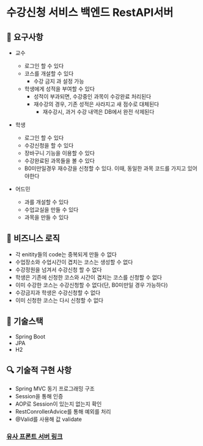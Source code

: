 # 수강신청 서비스 백엔드 RestAPI서버

## 📮 요구사항
- 교수
  - 로그인 할 수 있다
  - 코스를 개설할 수 있다
    - 수강 금지 과 설정 가능 
  - 학생에게 성적을 부여할 수 있다
    - 성적이 부과되면, 수강중인 과목이 수강완료 처리된다
    - 재수강의 경우, 기존 성적은 사라지고 새 점수로 대체된다
      - 재수강시, 과거 수강 내역은 DB에서 완전 삭제된다 

- 학생
  - 로그인 할 수 있다
  - 수강신청을 할 수 있다
  - 장바구니 기능을 이용할 수 있다 
  - 수강완료된 과목들을 볼 수 있다
  - B0미만일경우 재수강을 신청할 수 있다. 이때, 동일한 과목 코드를 가지고 있어야한다
  
- 어드민
  - 과를 개설할 수 있다
  - 수업교실을 만들 수 있다
  - 과목을 만들 수 있다 

## 🎫 비즈니스 로직
  - 각 enitity들의 code는 중복되게 만들 수 없다
  - 수업장소와 수업시간이 겹치는 코스는 생성할 수 없다
  - 수강정원을 넘겨서 수강신청 할 수 없다
  - 학생은 기존에 신청한 코스와 시간이 겹치는 코스를 신청할 수 없다
  - 이미 수강한 코스는 수강신청할 수 없다(단, B0미만일 경우 가능하다)
  - 수강금지과 학생은 수강신청할 수 없다
  - 이미 신청한 코스는 다시 신청할 수 없다

 
## 📃 기술스택
  - Spring Boot
  - JPA 
  - H2 

## 🔍 기술적 구현 사항
  - Spring MVC 동기 프로그래밍 구조
  - Session을 통해 인증
  - AOP로 Session이 있는지 없는지 확인
  - RestConrollerAdvice를 통해 예외를 처리
  - @Valid를 사용해 값 validate

### [유사 프론트 서버 링크](https://github.com/hyeongcheolkim/enrollmentFront)